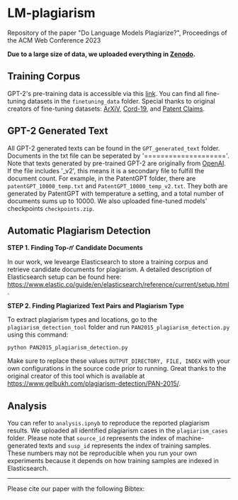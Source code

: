 # LM-plagiarism

Repository of the paper "Do Language Models Plagiarize?", Proceedings of the ACM Web Conference 2023

**Due to a large size of data, we uploaded everything in [Zenodo](https://zenodo.org/record/7634243#.Y-p9ES-B0dh).**

## Training Corpus
GPT-2's pre-training data is accessible via this [link](https://skylion007.github.io/OpenWebTextCorpus/). You can find all fine-tuning datasets in the ``finetuning_data`` folder. Special thanks to original creators of fine-tuning datasets: [ArXiV](https://zenodo.org/record/2533436#.Y-p9iy-B0dg), [Cord-19](https://www.ncbi.nlm.nih.gov/pmc/articles/PMC7251955/), and [Patent Claims](https://arxiv.org/pdf/1907.02052.pdf).

## GPT-2 Generated Text
All GPT-2 generated texts can be found in the ``GPT_generated_text`` folder. Documents in the txt file can be seperated by '===================='. Note that texts generated by pre-trained GPT-2 are originally from [OpenAI](https://github.com/openai/gpt-2-output-dataset). If the file includes '_v2', this means it is a secondary file to fulfill the document count. For example, in the PatentGPT folder, there are ``patentGPT_10000_temp.txt`` and ``PatentGPT_10000_temp_v2.txt``. They both are generated by PatentGPT with temperature a setting, and a total number of documents sums up to 10000.  We also uploaded fine-tuned models' checkpoints ``checkpoints.zip``.

## Automatic Plagiarism Detection
**STEP 1. Finding Top-𝑛′ Candidate Documents**

In our work, we levearge Elasticsearch to store a training corpus and retrieve candidate documents for plagiarism. A detailed description of Elasticsearch setup can be found here: <https://www.elastic.co/guide/en/elasticsearch/reference/current/setup.html>.

**STEP 2. Finding Plagiarized Text Pairs and Plagiarism Type**

To extract plagiarism types and locations, go to the ``plagiarism_detection_tool`` folder and run ``PAN2015_plagiarism_detection.py`` using this command:
```
python PAN2015_plagiarism_detection.py
```
Make sure to replace these values ``OUTPUT_DIRECTORY, FILE, INDEX`` with your own configurations in the source code prior to running. Great thanks to the original creator of this tool which is available at <https://www.gelbukh.com/plagiarism-detection/PAN-2015/>.

## Analysis
You can refer to ``analysis.ipnyb`` to reproduce the reported plagiarism results. We uploaded all identified plagiarism cases in the ``plagiarism_cases`` folder. Please note that ``source_id`` represents the index of machine-generated texts and ``susp_id`` represents the index of training samples. These numbers may not be reproducible when you run your own experiments because it depends on how training samples are indexed in Elasticsearch. 

---
Please cite our paper with the following Bibtex:
```

```
